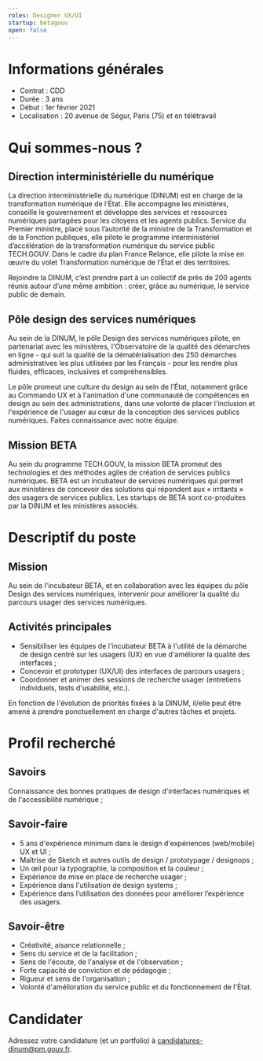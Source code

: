 ```yaml
---
roles: Designer UX/UI
startup: betagouv
open: false
---
```


# Informations générales

- Contrat : CDD
- Durée : 3 ans
- Début : 1er février 2021
- Localisation : 20 avenue de Ségur, Paris (75) et en télétravail

# Qui sommes-nous ?
## Direction interministérielle du numérique

La direction interministérielle du numérique (DINUM) est en charge de la transformation numérique de l’État. Elle accompagne les ministères, conseille le gouvernement et développe des services et ressources numériques partagées pour les citoyens et les agents publics. Service du Premier ministre, placé sous l’autorité de la ministre de la Transformation et de la Fonction publiques, elle pilote le programme interministériel d’accélération de la transformation numérique du service public TECH.GOUV. Dans le cadre du plan France Relance, elle pilote la mise en œuvre du volet Transformation numérique de l’État et des territoires.

Rejoindre la DINUM, c’est prendre part à un collectif de près de 200 agents réunis autour d’une même ambition : créer, grâce au numérique, le service public de demain.

## Pôle design des services numériques

Au sein de la DINUM, le pôle Design des services numériques pilote, en partenariat avec les ministères, l'Observatoire de la qualité des démarches en ligne - qui suit la qualité de la dématérialisation des 250 démarches administratives les plus utilisées par les Français - pour les rendre plus fluides, efficaces, inclusives et compréhensibles.

Le pôle promeut une culture du design au sein de l’État, notamment grâce au Commando UX et à l'animation d'une communauté de compétences en design au sein des administrations, dans une volonté de placer l'inclusion et l'expérience de l'usager au cœur de la conception des services publics numériques. Faites connaissance avec notre équipe.

## Mission BETA

Au sein du programme TECH.GOUV, la mission BETA promeut des technologies et des méthodes agiles de création de services publics numériques. BETA est un incubateur de services numériques qui permet aux ministères de concevoir des solutions qui répondent aux « irritants » des usagers de services publics. Les startups de BETA sont co-produites par la DINUM et les ministères associés.

# Descriptif du poste
## Mission

Au sein de l'incubateur BETA, et en collaboration avec les équipes du pôle Design des services numériques, intervenir pour améliorer la qualité du parcours usager des services numériques.

## Activités principales

- Sensibiliser les équipes de l'incubateur BETA à l'utilité de la démarche de design centré sur les usagers (UX) en vue d'améliorer la qualité des interfaces ;
- Concevoir et prototyper (UX/UI) des interfaces de parcours usagers ;
- Coordonner et animer des sessions de recherche usager (entretiens individuels, tests d'usabilité, etc.).

En fonction de l'évolution de priorités fixées à la DINUM, il/elle peut être amené à prendre ponctuellement en charge d'autres tâches et projets.

# Profil recherché
## Savoirs

Connaissance des bonnes pratiques de design d'interfaces numériques et de l'accessibilité numérique ;

## Savoir‐faire

- 5 ans d'expérience minimum dans le design d'expériences (web/mobile) UX et UI ;
- Maîtrise de Sketch et autres outils de design / prototypage / designops ;
- Un œil pour la typographie, la composition et la couleur ;
- Expérience de mise en place de recherche usager ;
- Expérience dans l'utilisation de design systems ;
- Expérience dans l’utilisation des données pour améliorer l’expérience des usagers.

## Savoir-être

- Créativité, aisance relationnelle ;
- Sens du service et de la facilitation ;
- Sens de l'écoute, de l'analyse et de l'observation ;
- Forte capacité de conviction et de pédagogie ;
- Rigueur et sens de l'organisation ;
- Volonté d'amélioration du service public et du fonctionnement de l'État.
    
# Candidater

Adressez votre candidature (et un portfolio) à candidatures-dinum@pm.gouv.fr.
